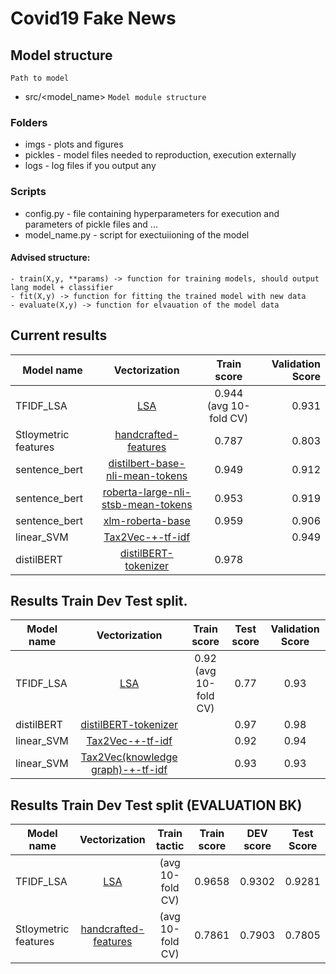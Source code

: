 # Covid19 Fake News


## Model structure
`` Path to model ``
- src/<model_name>
`` Model module structure ``
### Folders
- imgs - plots and figures
- pickles - model files needed to reproduction, execution externally
- logs - log files if you output any
### Scripts
- config.py - file containing hyperparameters for execution and parameters of pickle files and ... 
- model_name.py - script for exectuiioning of the model

#### Advised structure: 
    - train(X,y, **params) -> function for training models, should output lang model + classifier
    - fit(X,y) -> function for fitting the trained model with new data
    - evaluate(X,y) -> function for elvauation of the model data

## Current results

| Model name   |      Vectorization      |  Train score | Validation Score |
|----------|:-------------:|:------:|------:|
| TFIDF_LSA |  [LSA](./src/lsa_baseline/README.md) | 0.944 (avg 10-fold CV)  | 0.931 |
| Stloymetric features | [handcrafted-features](./src/statistical_baseline/README.md) |    0.787 |0.803 |
| sentence_bert | [distilbert-base-nli-mean-tokens](./src/sentence_bert/sentence_transformers/README.md) | 0.949 |  0.912 |
| sentence_bert | [roberta-large-nli-stsb-mean-tokens](./src/sentence_bert/sentence_transformers/README.md) | 0.953 |  0.919 |
| sentence_bert | [xlm-roberta-base](./src/sentence_bert/sentence_transformers/README.md) | 0.959 |  0.906 |
| linear_SVM | [Tax2Vec-+-tf-idf](./src/tax2vec/README.md) |     | 0.949 |  
| distilBERT | [distilBERT-tokenizer](./src/distilBERT/README.md) | 0.978 |  |  


## Results Train Dev Test split.

| Model name   |      Vectorization      |  Train score | Test score |  Validation Score |
|----------|:-------------:|:------:|:------:|:------:|
| TFIDF_LSA |  [LSA](./src/lsa_baseline/README.md) | 0.92 (avg 10-fold CV) | 0.77 | 0.93 |
| distilBERT | [distilBERT-tokenizer](./src/distilBERT/README.md) |  | 0.97 | 0.98 | 
| linear_SVM | [Tax2Vec-+-tf-idf](./src/tax2vec/README.md) |    | 0.92 | 0.94 |
| linear_SVM | [Tax2Vec(knowledge graph)-+-tf-idf](./src/tax2vec_knowledge_graphs/README.md) |    | 0.93 | 0.93 |

## Results Train Dev Test split (EVALUATION BK)

| Model name   |      Vectorization      |   Train tactic | Train score | DEV score |  Test Score |
|----------|:-------------:|:------:|:------:|:------:|:------:|
| TFIDF_LSA |  [LSA](./src/lsa_baseline/README.md) | (avg 10-fold CV) |  0.9658 | 0.9302 | 0.9281 |
| Stloymetric features | [handcrafted-features](./src/statistical_baseline/README.md) | (avg 10-fold CV) | 0.7861 | 0.7903 | 0.7805 |
